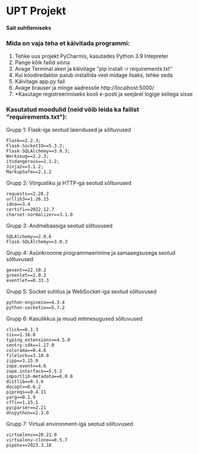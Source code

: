 # UPT Projekt
#### Sait suhtlemiseks


### Mida on vaja teha et käivitada programmi:

1. Tehke uus projekt PyCharmis, kasutades Python 3.9 Intepreter
2. Pange kõik failid sinna
3. Avage Terminal aken ja käivitage "pip install -r requirements.txt"
4. Kui koodiredaktor palub installida veel midage lisaks, tehke seda
5. Käivitage app.py fail
6. Avage brauser ja minge aadressile http://localhost:5000/
7. *Kasutage registreerimiseks kooli e-posti ja seejärel logige sellega sisse


### Kasutatud moodulid (neid võib leida ka failist "requirements.txt"):

Grupp 1: Flask-iga seotud laiendused ja sõltuvused

    Flask==2.2.3;
    Flask-SocketIO==5.3.2;
    Flask-SQLAlchemy==3.0.3;
    Werkzeug==2.2.3;
    itsdangerous==2.1.2;
    Jinja2==3.1.2;
    MarkupSafe==2.1.2

Grupp 2: Võrgustiku ja HTTP-ga seotud sõltuvused

    requests==2.28.2
    urllib3==1.26.15
    idna==3.4
    certifi==2022.12.7
    charset-normalizer==3.1.0

Grupp 3: Andmebaasiga seotud sõltuvused

    SQLAlchemy==2.0.6
    Flask-SQLAlchemy==3.0.3

Grupp 4: Asünkroonne programmeerimine ja samaaegsusega seotud sõltuvused

    gevent==22.10.2
    greenlet==2.0.2
    eventlet==0.33.3

Grupp 5: Socket suhtlus ja WebSocket-iga seotud sõltuvused

    python-engineio==4.3.4
    python-socketio==5.7.2


Grupp 6: Kasulikkus ja muud mitmesugused sõltuvused

    click==8.1.3
    six==1.16.0
    typing_extensions==4.5.0
    sentry-sdk==1.17.0
    colorama==0.4.6
    filelock==3.10.0
    zipp==3.15.0
    zope.event==4.6
    zope.interface==5.5.2
    importlib-metadata==6.0.0
    distlib==0.3.6
    docopt==0.6.2
    pipreqs==0.4.11
    yarg==0.1.9
    cffi==1.15.1
    pycparser==2.21
    dnspython==2.3.0

Grupp 7: Virtual environment-iga seotud sõltuvused

    virtualenv==20.21.0
    virtualenv-clone==0.5.7
    pipenv==2023.3.18
